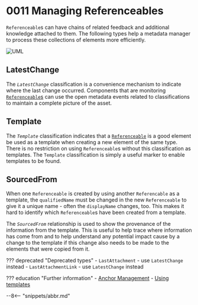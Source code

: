 <!-- SPDX-License-Identifier: CC-BY-4.0 -->
<!-- Copyright Contributors to the Egeria project 2020. -->

# 0011 Managing Referenceables

`Referenceable`s can have chains of related feedback and additional knowledge attached to them. The following types help a metadata manager to process these collections of elements more efficiently.

![UML](0011-Managing-Referenceables.svg)

## LatestChange

The *`LatestChange`* classification is a convenience mechanism to indicate where the last change occurred. Components that are monitoring [`Referenceable`s](./types/0/0010-Base-Model/#referenceable) can use the open metadata events related to classifications to maintain a complete picture of the asset.

## Template

The *`Template`* classification indicates that a [`Referenceable`](./types/0/0010-Base-Model/#referenceable) is a good element be used as a template when creating a new element of the same type. There is no restriction on using `Referenceable`s without this classification as templates. The `Template` classification is simply a useful marker to enable templates to be found.  

## SourcedFrom

When one `Referenceable` is created by using another `Referencable` as a template, the `qualifiedName` must be changed in the new `Referenceable` to give it a unique name - often the `displayName` changes, too. This makes it hard to identify which `Referenceable`s have been created from a template.

The *`SourcedFrom`* relationship is used to show the provenance of the information from the template. This is useful to help trace where information has come from and to help understand any potential impact cause by a change to the template if this change also needs to be made to the elements that were copied from it.

??? deprecated "Deprecated types"
    - `LastAttachment` - use `LatestChange` instead
    - `LastAttachmentLink` - use `LatestChange` instead

??? education "Further information"
    - [Anchor Management](./features/anchor-management/overview)
    - [Using templates](./features/templated-cataloging/overview)

--8<-- "snippets/abbr.md"
